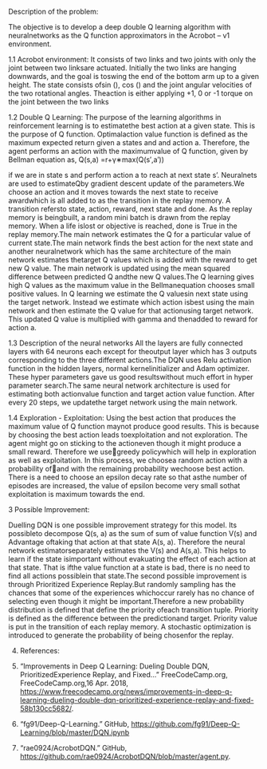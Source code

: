 Description of the problem:

The  objective  is  to  develop  a  deep  double  Q  learning  algorithm  with  neuralnetworks as the Q function approximators in the Acrobot – v1 environment.

1.1  Acrobot environment:
It  consists  of  two  links  and  two  joints  with  only  the  joint  between  two  linksare actuated.  Initially the two links are hanging downwards, and the goal is toswing the end of the bottom arm up to a given height.  The state consists ofsin (), cos () and the joint angular velocities of the two rotational angles.  Theaction is either applying +1, 0 or -1 torque on the joint between the two links

1.2 Double Q Learning:
The purpose of the learning algorithms in reinforcement learning is to estimatethe best action at a given state.  This is the purpose of Q function.  Optimalaction value function is defined as the maximum expected return given a states and and action a.  Therefore, the agent performs an action with the maximumvalue of Q function, given by Bellman equation as,
Q(s,a) =r+γ∗max(Q(s′,a′))

if we are in state s and perform action a to reach at next state s’.  Neuralnets are used to estimateQby gradient descent update of the parameters.We choose an action and it moves towards the next state to receive awardwhich is all added to as the transition in the replay memory.  A transition refersto state, action, reward, next state and done.  As the replay memory is beingbuilt, a random mini batch is drawn from the replay memory.  When a life islost or objective is reached, done is True in the replay memory.The main network estimates the Q for a particular value of current state.The main network finds the best action for the next state and another neuralnetwork  which  has  the  same  architecture  of  the  main  network  estimates  thetarget Q values which is added with the reward to get new Q value.  The main
network is updated using the mean squared difference between predicted Q andthe new Q values.The Q learning gives high Q values as the maximum value in the Bellmanequation chooses small positive values.  In Q learning we estimate the Q valuesin  next  state  using  the  target  network.   Instead  we  estimate  which  action  isbest  using  the  main  network  and  then  estimate  the  Q  value  for  that  actionusing target network.  This updated Q value is multiplied with gamma and thenadded to reward for action a.

1.3  Description of the neural networks
All  the  layers  are  fully  connected  layers  with  64  neurons  each  except  for  theoutput layer which has 3 outputs corresponding to the three different actions.The  DQN  uses  Relu  activation  function  in  the  hidden  layers,  normal  kernelinitializer and Adam optimizer.  These hyper parameters gave us good resultswithout much effort in hyper parameter search.The  same  neural  network  architecture  is  used  for  estimating  both  actionvalue function and target action value function.  After every 20 steps, we updatethe target network using the main network.

1.4  Exploration - Exploitation:
Using  the  best  action  that  produces  the  maximum  value  of  Q  function  maynot produce good results.  This is because by choosing the best action leads toexploitation and not exploration.  The agent might go on sticking to the actioneven though it might produce a small reward.  Therefore we usegreedy policywhich will help in exploration as well as exploitation.  In this process, we choosea random action with a probability ofand with the remaining probability wechoose best action.  There is a need to choose an epsilon decay rate so that asthe number of episodes are increased, the value of epsilon become very small sothat exploitation is maximum towards the end.

3  Possible Improvement:

Duelling DQN is one possible improvement strategy for this model.  Its possibleto decompose Q(s, a) as the sum of sum of value function V(s) and Advantage oftaking that action at that state A(s, a).  Therefore the neural network estimatorseparately  estimates  the  V(s)  and  A(s,a).   This  helps  to  learn  if  the  state  isimportant without evakuating the effect of each action at that state.  That is ifthe value function at a state is bad, there is no need to find all actions possiblein that state.The second possible improvement is through Prioritized Experience Replay.But  randomly  sampling  has  the  chances  that  some  of  the  experiences  whichoccur  rarely  has  no  chance  of  selecting  even  though  it  might  be  important.Therefore a new probability distribution is defined that define the priority ofeach transition tuple.  Priority is defined as the difference between the predictionand target.  Priority value is put in the transition of each replay memory.  A
stochastic optimization is introduced to generate the probability of being chosenfor the replay.

4. References:

1.  “Improvements in Deep Q Learning:  Dueling Double DQN, PrioritizedExperience Replay, and Fixed...” FreeCodeCamp.org, FreeCodeCamp.org,16 Apr. 2018, https://www.freecodecamp.org/news/improvements-in-deep-q-learning-dueling-double-dqn-prioritized-experience-replay-and-fixed-58b130cc5682/.
2.  “fg91/Deep-Q-Learning.”  GitHub,  https://github.com/fg91/Deep-Q-Learning/blob/master/DQN.ipynb
3.  “rae0924/AcrobotDQN.” GitHub, https://github.com/rae0924/AcrobotDQN/blob/master/agent.py.

